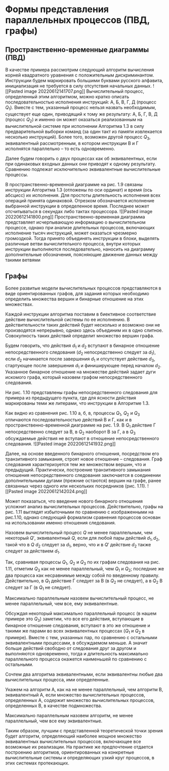 # Формы представления параллельных процессов (ПВД, графы)

## Пространственно-временные диаграммы (ПВД)
В качестве примера рассмотрим следующий алгоритм вычисления корней квадратного уравнения с положительным дискриминантом. Инструкции будем маркировать большими буквами русского алфавита, инициализация не требуется в силу отсутствия начальных данных.
![[Pasted image 20220612141707.png]]
Вычислительный процесс, определенный этим алгоритмом, можно кратко описать последовательностью исполнения инструкций: A, Б, В, Г, Д (процесс $Q_{1}$). Вместе с тем, указанный процесс нельзя назвать необходимым, существует еще один, приводящий к тому же результату: A, Б, Г, В, Д (процесс $Q_{2}$) и именно он может оказаться реализованным на вычислительной системе при исполнении Алгоритма 1.3 в силу предварительной выборки команд (за один такт из памяти извлекается несколько инструкций). Более того, возможен другой процесс $Q_{3}$, эквивалентный рассмотренным, в котором инструкции В и Г исполнятся параллельно – то есть одновременно.

Далее будем говорить о двух процессах как об эквивалентных, если при одинаковых входных данных они приводят к одному результату. Сравнению подлежат исключительно эквивалентные вычислительные процессы. 

В пространственно-временной диаграмме на рис. 1.9 связаны инструкции Алгоритма 1.3 (отложены по оси ординат) и время (ось абсцисс) их исполнения. Для простоты длительность исполнения всех операций принята одинаковой. Отрезком обозначается исполнение выбранной инструкции в определенное время. Последнее может отсчитываться в секундах либо тактах процессора.
![[Pasted image 20220612141800.png]]
Пространственно-временная диаграмма представляет исчерпывающую информацию о вычислительном процессе, однако при анализе длительных процессов, включающих исполнение тысяч инструкций, может оказаться чрезмерно громоздкой. Тогда принято объединять инструкции в блоки, выделять различные ветви вычислительного процесса, внутри которых инструкции выполняются последовательно, наносить на диаграмму дополнительные обозначения, поясняющие движение данных между такими ветвями
## Графы
Более развитые модели вычислительных процессов представляются в виде ориентированных графов, для задания которых необходимо определить множества вершин и бинарные отношение на этих множествах. 

Каждой инструкции алгоритма поставим в биективное соответствие действие вычислительной системы по ее исполнению. В действительности таких действий будет несколько и возможно они не производятся непрерывно, однако здесь объединим их в одно слитное. Совокупность таких действий определит множество вершин графа. 

Будем говорить, что действия $d_{1}$ и $d_{2}$ вступают в бинарное отношение непосредственного следования ($d_{2}$ непосредственно следует за $d_{1}$), если $d_{2}$ начинается после завершения $d_{1}$ и отсутствует действие $d_{3}$, стартующее после завершения $d_{1}$ и финиширующее перед началом $d_{2}$. Указанное бинарное отношение на множестве действий задает дуги искомого графа, который назовем графом непосредственного следования. 

Ни рис. 1.10 представлены графы непосредственного следования для примера из предыдущего пункта, где для ясности действия маркированы теми же литерами, что инструкции в Алгоритме 1.3.

Как видно из сравнения рис. 1.10 а, б, в, процессы $Q_{1}$, $Q_{2}$ и $Q_{3}$ отличаются последовательностью действий В и Г, как и в пространственно-временной диаграмме на рис. 1.9. В $Q_{1}$ действие Г непосредственно следует за В, в $Q_{2}$ наоборот В за Г, а в $Q_{3}$ обсуждаемые действия не вступают в отношение непосредственного следования.
![[Pasted image 20220612141932.png]]

Далее, на основе введенного бинарного отношения, посредством его транзитивного замыкания, строят новое отношение – следования. Граф следования характеризуется тем же множеством вершин, что и предыдущий. Практически, построение транзитивного замыкания отношения непосредственного следования заключается в соединении дополнительными дугами (прежние остаются) вершин на графе, ранее связанных через одного или нескольких посредников (рис. 1.11).
![[Pasted image 20220612142024.png]]

Может показаться, что введение нового бинарного отношения усложнит анализ вычислительных процессов. Действительно, графы на рис. 1.11 выглядят избыточными по сравнению с изображенными на рис.1.10, однако следующий формализм сравнения процессов основан на использовании именно отношения следования. 

Назовем вычислительный процесс $Q$ не менее параллельным, чем некоторый $Q'$, эквивалентный $Q$, если для любой пары действий $d_{1},d_{2}$, такой что в $Q$ $d_{2}$ следует за $d_{1}$, верно, что и в $Q'$ действие $d_{2}$ также следует за действием $d_{1}$. 

Так, сравнивая процессы $Q_{1}$, $Q_{2}$ и $Q_{3}$ по их графам следования на рис. 1.11, отметим $Q_{3}$ как не менее параллельный, чем $Q_{1}$ и $Q_{2}$; последние же два процесса как несравнимые между собой по введенному правилу. Действительно, в $Q_{1}$ действие Г следует за В (в $Q_{2}$ не следует), а в $Q_{2}$ В следует за Г (в $Q_{1}$ не следует). 

Максимально параллельным назовем вычислительный процесс, не менее параллельный, чем все, ему эквивалентные. 

Обсуждая некоторый максимально параллельный процесс (в нашем примере это $Q_{3}$) заметим, что все его действия, вступающие в бинарное отношение следования, вступают в это же отношение и такими же парами во всех эквивалентных процессах ($Q_{1}$ и $Q_{2}$ в примере). Вместе с тем, указанных пар, по сравнению с остальными эквивалентными процессами, в обсуждаемом меньше. А значит больше действий свободно от следования друг за другом и выполняются одновременно, тогда и длительность максимально параллельного процесса окажется наименьшей по сравнению с остальными. 

Сочтем два алгоритма эквивалентными, если эквивалентны любые два вычислительных процесса, ими определенные. 

Укажем на алгоритм A, как на не менее параллельный, чем алгоритм B, эквивалентный A, если множество вычислительных процессов, определенных A, содержит множество вычислительных процессов, определенных B, в качестве подмножества. 

Максимально параллельным назовем алгоритм, не менее параллельный, чем все ему эквивалентные. 

Таким образом, лучшим с представленной теоретической точки зрения будет алгоритм, определяющий наиболее мощное множество эквивалентных вычислительных процессов, включающее все возможные их реализации. На практике же предпочтение отдается построению алгоритмов, ориентированных на конкретные вычислительные системы и определяющих узкий круг процессов, в этих системах протекающих.